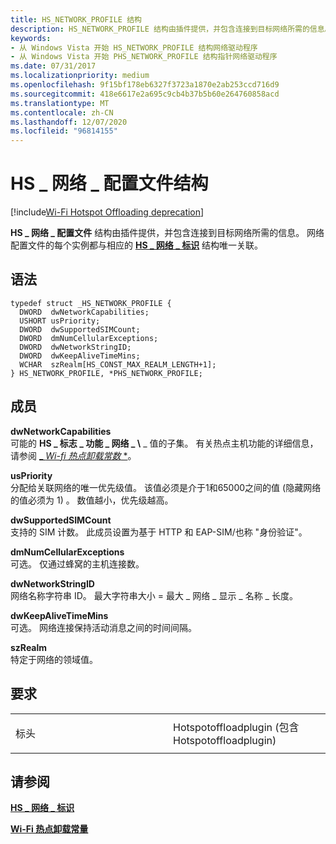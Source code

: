 ```yaml
---
title: HS_NETWORK_PROFILE 结构
description: HS_NETWORK_PROFILE 结构由插件提供，并包含连接到目标网络所需的信息。 网络配置文件的每个实例都与相应的 HS_NETWORK_IDENTITY 结构唯一关联。
keywords:
- 从 Windows Vista 开始 HS_NETWORK_PROFILE 结构网络驱动程序
- 从 Windows Vista 开始 PHS_NETWORK_PROFILE 结构指针网络驱动程序
ms.date: 07/31/2017
ms.localizationpriority: medium
ms.openlocfilehash: 9f15bf178eb6327f3723a1870e2ab253ccd716d9
ms.sourcegitcommit: 418e6617e2a695c9cb4b37b5b60e264760858acd
ms.translationtype: MT
ms.contentlocale: zh-CN
ms.lasthandoff: 12/07/2020
ms.locfileid: "96814155"
---
```

# <a name="hs_network_profile-structure"></a>HS \_ 网络 \_ 配置文件结构

[!include[Wi-Fi Hotspot Offloading deprecation](../includes/wi-fi-hotspot-offloading-deprecation.md)]


**HS \_ 网络 \_ 配置文件** 结构由插件提供，并包含连接到目标网络所需的信息。 网络配置文件的每个实例都与相应的 [**HS \_ 网络 \_ 标识**](hs-network-identity.md) 结构唯一关联。

<a name="syntax"></a>语法
------

```ManagedCPlusPlus
typedef struct _HS_NETWORK_PROFILE {
  DWORD  dwNetworkCapabilities;
  USHORT usPriority;
  DWORD  dwSupportedSIMCount;
  DWORD  dmNumCellularExceptions;
  DWORD  dwNetworkStringID;
  DWORD  dwKeepAliveTimeMins;
  WCHAR  szRealm[HS_CONST_MAX_REALM_LENGTH+1];
} HS_NETWORK_PROFILE, *PHS_NETWORK_PROFILE;
```

<a name="members"></a>成员
-------

**dwNetworkCapabilities**  
可能的 **HS \_ 标志 \_ 功能 \_ 网络 \_ \\** _ 值的子集。 有关热点主机功能的详细信息，请参阅 [_ *Wi-fi 热点卸载常数* *](wi-fi-hotspot-offloading-constants.md)。

**usPriority**  
分配给关联网络的唯一优先级值。 该值必须是介于1和65000之间的值 (隐藏网络的值必须为 1) 。 数值越小，优先级越高。

**dwSupportedSIMCount**  
支持的 SIM 计数。 此成员设置为基于 HTTP 和 EAP-SIM/也称 "身份验证"。

**dmNumCellularExceptions**  
可选。 仅通过蜂窝的主机连接数。

**dwNetworkStringID**  
网络名称字符串 ID。 最大字符串大小 = 最大 \_ 网络 \_ 显示 \_ 名称 \_ 长度。

**dwKeepAliveTimeMins**  
可选。 网络连接保持活动消息之间的时间间隔。

**szRealm**  
特定于网络的领域值。

<a name="requirements"></a>要求
------------

<table>
<colgroup>
<col width="50%" />
<col width="50%" />
</colgroup>
<tbody>
<tr class="odd">
<td><p>标头</p></td>
<td>Hotspotoffloadplugin (包含 Hotspotoffloadplugin) </td>
</tr>
</tbody>
</table>

## <a name="see-also"></a>请参阅


[**HS \_ 网络 \_ 标识**](hs-network-identity.md)

[**Wi-Fi 热点卸载常量**](wi-fi-hotspot-offloading-constants.md)

 

 




